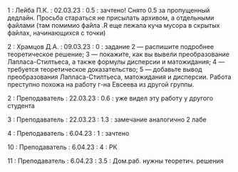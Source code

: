 1 : Лейба П.К. : 02.03.23 : 0.5 : зачтено! Снято 0.5 за пропущенный дедлайн. Просьба стараться не присылать архивом, а отдельными файлами (там помимио файла .R еще лежала куча мусора в скрытых файлах, начинающихся с точки)

2 : Храмцов Д.А. : 09.03.23 : 0 : задание 2 — распишите подробнее теоретическое решение; 3 — покажите, как вы вывели преобразование Лапласа-Стилтьеса, а также формулы дисперсии и матожидания; 4 — требуется теоретическое доказательство; 5 — добавьте вывод преобразования Лапласа-Стилтьеса, матожидания и дисперсии. Работа преступно похожа на работу г-на Евсеева из другой группы.

2 : Преподаватель : 22.03.23 : 0.6 : уже видел эту работу у другого студента

3 : Преподаватель : 22.03.23 : 1.3 : замечание аналогично 2 лабе

4 : Преподаватель : 6.04.23 : 1 : зачтено

10 : Преподаватель : 6.04.23 : 4 : РК

11 : Преподаватель : 6.04.23 : 3.5 : Дом.раб. нужны теоретич. решения
